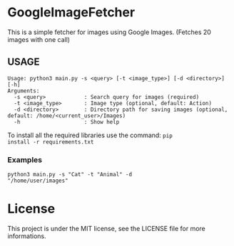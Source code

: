 # GoogleImageFetcher
 
This is a simple fetcher for images using Google Images. (Fetches 20 images with one call)

## USAGE
```
Usage: python3 main.py -s <query> [-t <image_type>] [-d <directory>] [-h]
Arguments:
  -s <query>            : Search query for images (required)
  -t <image_type>       : Image type (optional, default: Action)
  -d <directory>        : Directory path for saving images (optional, default: /home/<current_user>/Images)
  -h                    : Show help
```

To install all the required libraries use the command: <code>pip install -r requirements.txt</code>

### Examples

<code>python3 main.py -s "Cat" -t "Animal" -d "/home/user/images"</code>

# License
This project is under the MIT license, see the LICENSE file for more informations.
